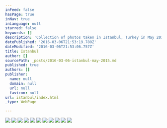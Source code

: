 ```yaml
---
inFeed: false
hasPage: true
inNav: true
inLanguage: null
starred: false
keywords: []
description: 'Collection of photos taken in Istanbul, Turkey in May 2015. Processed as part of my 2016 #365project photography project. '
datePublished: '2016-03-06T21:53:19.780Z'
dateModified: '2016-03-06T21:53:06.757Z'
title: Istanbul
author: []
sourcePath: _posts/2016-03-06-istanbul-may-2015.md
published: true
authors: []
publisher:
  name: null
  domain: null
  url: null
  favicon: null
url: istanbul/index.html
_type: WebPage

---
```

![](https://the-grid-user-content.s3-us-west-2.amazonaws.com/b6d5c866-ba48-41db-b45a-c7af43b88e3e.jpg)
![](https://the-grid-user-content.s3-us-west-2.amazonaws.com/e6df2f58-29e0-4460-88a3-2f9a2723f272.jpg)
![](https://the-grid-user-content.s3-us-west-2.amazonaws.com/76f68d83-4c80-409d-8e8e-ddafcddf5cc4.jpg)
![](https://the-grid-user-content.s3-us-west-2.amazonaws.com/bf7a9c83-018b-47a7-95df-0ecc05277ee1.jpg)
![](https://the-grid-user-content.s3-us-west-2.amazonaws.com/718ab014-cbab-439c-a571-1e5312a772dd.jpg)
![](https://the-grid-user-content.s3-us-west-2.amazonaws.com/789c6be4-0aa3-4f85-9571-0ab5eed94aa5.jpg)
![](https://the-grid-user-content.s3-us-west-2.amazonaws.com/16f68426-1b50-4cc0-943b-b2acacdb85a9.jpg)
![](https://the-grid-user-content.s3-us-west-2.amazonaws.com/e7871b85-e64c-49ba-b284-af58449ae83c.jpg)
![](https://the-grid-user-content.s3-us-west-2.amazonaws.com/9c7164cc-cf5f-453c-8f69-21f276d909b7.jpg)
![](https://the-grid-user-content.s3-us-west-2.amazonaws.com/025244a8-023d-414a-a57f-76652585a40b.jpg)
![](https://the-grid-user-content.s3-us-west-2.amazonaws.com/800a0c76-2d94-46d4-bc0a-4626e09b2ab4.jpg)